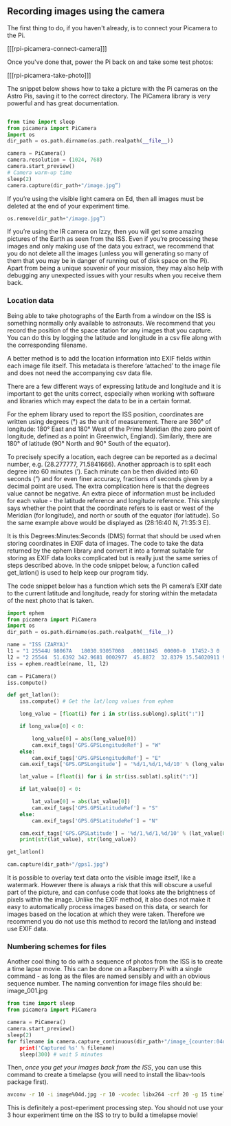 ## Recording images using the camera

The first thing to do, if you haven't already, is to connect your Picamera to the Pi.

[[[rpi-picamera-connect-camera]]]

Once you've done that, power the Pi back on and take some test photos:

[[[rpi-picamera-take-photo]]]

The snippet below shows how to take a picture with the Pi cameras on the Astro Pis, saving it to the correct directory. The PiCamera library is very powerful and has great documentation.

```python

from time import sleep
from picamera import PiCamera
import os
dir_path = os.path.dirname(os.path.realpath(__file__))

camera = PiCamera()
camera.resolution = (1024, 768)
camera.start_preview()
# Camera warm-up time
sleep(2)
camera.capture(dir_path+"/image.jpg”)

```


If you’re using the visible light camera on Ed, then all images must be deleted at the end of your experiment time.

```python
os.remove(dir_path+"/image.jpg”)

```

If you’re using the IR camera on Izzy, then you will get some amazing pictures of the Earth as seen from the ISS. Even if you’re processing these images and only making use of the data you extract, we recommend that you do not delete all the images (unless you will generating so many of them that you may be in danger of running out of disk space on the Pi). Apart from being a unique souvenir of your mission, they may also help with debugging any unexpected issues with your results when you receive them back.

### Location data
Being able to take photographs of the Earth from a window on the ISS is something normally only available to astronauts. We recommend that you record the position of the space station for any images that you capture. You can do this by logging the latitude and longitude in a csv file along with the corresponding filename.

A better method is to add the location information into EXIF fields within each image file itself. This metadata is therefore ‘attached’ to the image file and does not need the accompanying csv data file.

There are a few different ways of expressing latitude and longitude and it is important to get the units correct, especially when working with software and libraries which may expect the data to be in a certain format.

For the ephem library used to report the ISS position, coordinates are written using degrees (°) as the unit of measurement.  There are 360° of longitude: 180° East and 180° West of the Prime Meridian (the zero point of longitude,  defined as a point in Greenwich, England). Similarly, there are 180° of latitude (90° North and 90° South of the equator).

To precisely specify a location, each degree can be reported as a decimal number, e.g. (28.277777, 71.5841666). Another approach is to split each degree into 60 minutes (’). Each minute can be then divided into 60 seconds (”) and for even finer accuracy, fractions of seconds given by a decimal point are used. The extra complication here is that the degrees value cannot be negative. An extra piece of information must be included for each value - the latitude reference and longitude reference. This simply says whether the point that the coordinate refers to is east or west of the Meridian (for longitude), and north or south of the equator (for latitude). So the same example above would be displayed as (28:16:40 N, 71:35:3 E).

It is this Degrees:Minutes:Seconds (DMS) format that should be used when storing coordinates in EXIF data of images.  The code to take the data returned by the ephem library and convert it into a format suitable for storing as EXIF data looks complicated but is really just the same series of steps described above. In the code snippet below, a function called get_latlon() is used to help keep our program tidy.

The code snippet below has a function  which sets the Pi camera’s EXIf date to the current latitude and longitude, ready for storing within the metadata of the next photo that is taken.  

```python
import ephem
from picamera import PiCamera
import os
dir_path = os.path.dirname(os.path.realpath(__file__))

name = "ISS (ZARYA)"
l1 = "1 25544U 98067A   18030.93057008  .00011045  00000-0  17452-3 0  9997"
l2 = "2 25544  51.6392 342.9681 0002977  45.8872  32.8379 15.54020911 97174"
iss = ephem.readtle(name, l1, l2)

cam = PiCamera()
iss.compute()

def get_latlon():
    iss.compute() # Get the lat/long values from ephem

    long_value = [float(i) for i in str(iss.sublong).split(":")]

    if long_value[0] < 0:

        long_value[0] = abs(long_value[0])
        cam.exif_tags['GPS.GPSLongitudeRef'] = "W"
    else:
        cam.exif_tags['GPS.GPSLongitudeRef'] = "E"
    cam.exif_tags['GPS.GPSLongitude'] = '%d/1,%d/1,%d/10' % (long_value[0], long_value[1], long_value[2]*10)

    lat_value = [float(i) for i in str(iss.sublat).split(":")]

    if lat_value[0] < 0:

        lat_value[0] = abs(lat_value[0])
        cam.exif_tags['GPS.GPSLatitudeRef'] = "S"
    else:
        cam.exif_tags['GPS.GPSLatitudeRef'] = "N"

    cam.exif_tags['GPS.GPSLatitude'] = '%d/1,%d/1,%d/10' % (lat_value[0], lat_value[1], lat_value[2]*10)
    print(str(lat_value), str(long_value))

get_latlon()

cam.capture(dir_path+"/gps1.jpg")
```

It is possible to overlay text data onto the visible image itself, like a watermark. However there is always a risk that this will obscure a useful part of the picture, and can confuse code that looks ate the brightness of pixels within the image. Unlike the EXIF method, it also does not make it easy to automatically process images based on this data, or search for images based on the location at which they were taken. Therefore we recommend you do not use this method to record the lat/long and instead use EXIF data.

### Numbering schemes for files

Another cool thing to do with a sequence of photos from the ISS is to create a time lapse movie. This can be done on a Raspberry Pi with a single command - as long as the files are named sensibly and with an obvious sequence number.  The naming convention for image files should be: image_001.jpg

```python
from time import sleep
from picamera import PiCamera

camera = PiCamera()
camera.start_preview()
sleep(2)
for filename in camera.capture_continuous(dir_path+"/image_{counter:04d}.jpg'):
    print('Captured %s' % filename)
    sleep(300) # wait 5 minutes
```

Then, *once you get your images back from the ISS*,  you can use this command to create a timelapse (you will need to install the libav-tools package first).

```bash
avconv -r 10 -i image%04d.jpg -r 10 -vcodec libx264 -crf 20 -g 15 timelapse.mp4
```
This is definitely a post-eperiment processing step. You should not use your 3 hour experiment time on the ISS to try to build a timelapse movie!
